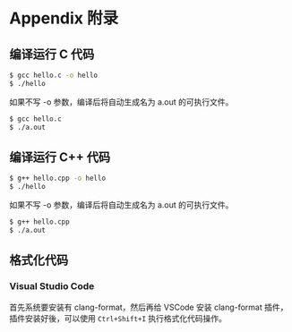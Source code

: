# Appendix 附录
## 编译运行 C 代码
``` bash
$ gcc hello.c -o hello
$ ./hello
```
如果不写 -o 参数，编译后将自动生成名为 a.out 的可执行文件。
``` bash
$ gcc hello.c
$ ./a.out
```

## 编译运行 C++ 代码
``` bash
$ g++ hello.cpp -o hello
$ ./hello
```
如果不写 -o 参数，编译后将自动生成名为 a.out 的可执行文件。
``` bash
$ g++ hello.cpp
$ ./a.out
```
## 格式化代码
### Visual Studio Code
首先系统要安装有 clang-format，然后再给 VSCode 安装 clang-format 插件，插件安装好後，可以使用 ``Ctrl+Shift+I`` 执行格式化代码操作。